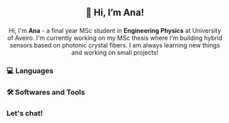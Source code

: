 ## <p align="center"> 👋 Hi, I’m Ana! </p>
<p align="center"> 
Hi, I'm <b>Ana</b> - a final year MSc student in <b>Engineering Physics</b> at University of Aveiro. 
I'm currently working on my MSc thesis where I'm building hybrid sensors based on photonic crystal fibers.
I am always learning new things and working on small projects!
</p> 

### 💻 Languages 


### 🛠️ Softwares and Tools
 

### Let's chat!
